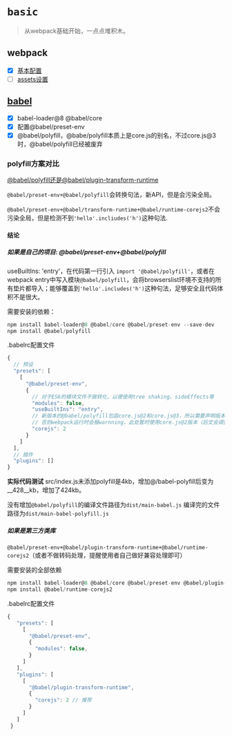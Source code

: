# `basic`

> 从webpack基础开始，一点点堆积木。

## webpack

- [x] [基本配置](https://webpack.js.org/guides/getting-started/)
- [ ] [assets设置](https://webpack.js.org/guides/asset-management/#setup)

## [babel](https://webpack.eleven.net.cn/content/babel/)

- [x] babel-loader@8 @babel/core
- [x] 配置@babel/preset-env
- [x] @babel/polyfill，@babe/polyfill本质上是core.js的别名，不过core.js@3时，@babel/polyfill已经被废弃

### polyfill方案对比

[@babel/polyfill还是@babel/plugin-transform-runtime](https://webpack.eleven.net.cn/content/babel/polyfill-or-runtime.html)

`@babel/preset-env+@babel/polyfill`会转换句法，新API，但是会污染全局。

`@babel/preset-env+@babel/transform-runtime+@babel/runtime-corejs2`不会污染全局，但是检测不到`'hello'.incliudes('h')`这种句法.

#### 结论

##### 如果是自己的项目: @babel/preset-env+@babel/polyfill
useBuiltIns: 'entry'，在代码第一行引入 `import '@babel/polyfill'`，或者在webpack entry中写入模块`@babel/polyfill`，会将browserslist环境不支持的所有垫片都导入；能够覆盖到`'hello'.includes('h')`这种句法，足够安全且代码体积不是很大。

需要安装的依赖：
```js
npm install babel-loader@8 @babel/core @babel/preset-env --save-dev 
npm install @babel/polyfill
```
.babelrc配置文件
```js
{
  // 预设
  "presets": [
    [
      "@babel/preset-env",
      {
        // 对于ES6的模块文件不做转化，以便使用tree shaking、sideEffects等
        "modules": false,
        "useBuiltIns": "entry",
        // 新版本的@babel/polyfill包函core.js@2和core.js@3，所以需要声明版本，
        // 否则webpack运行时会报warnning，此处暂时使用core.js@2版本（后文会调整为3）
        "corejs": 2
      }
    ]
  ],
  // 插件
  "plugins": []
}
```


__实际代码测试__
src/index.js未添加polyfill是4kb，增加@/babel-polyfill后变为__428__kb，增加了424kb。

没有增加`@babel/polyfill`的编译文件路径为`dist/main-babel.js`
编译完的文件路径为`dist/main-babel-polyfill.js`

##### 如果是第三方类库

`@babel/preset-env+@babel/plugin-transform-runtime+@babel/runtime-corejs2`（或者不做转码处理，提醒使用者自己做好兼容处理即可）

需要安装的全部依赖
```js
npm install babel-loader@8 @babel/core @babel/preset-env @babel/plugin-transform-runtime --save-dev
npm install @babel/runtime-corejs2
```

.babelrc配置文件
```js
{
   "presets": [
     [
       "@babel/preset-env",
       {
         "modules": false,
       }
     ]
   ],
   "plugins": [
     [
       "@babel/plugin-transform-runtime",
       {
         "corejs": 2 // 推荐
       }
     ]
   ]
 }
```